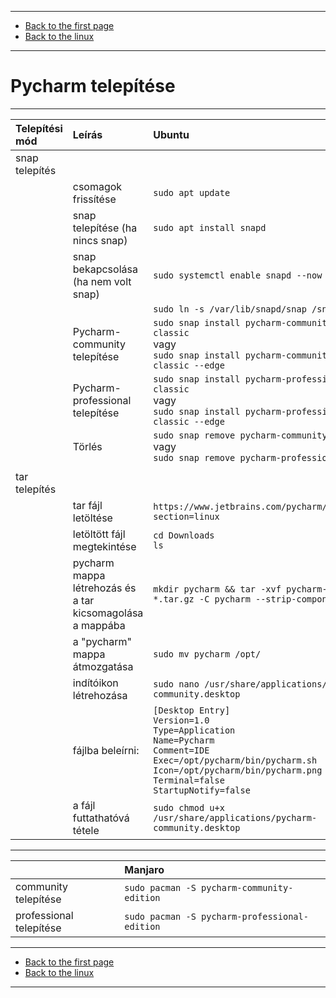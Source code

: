
---

- [Back to the first page](../../../README.md)
- [Back to the linux](../linux.md)

---

# Pycharm telepítése

---

| Telepítési mód | Leírás | Ubuntu |
| :------------- | :----- | :----- |
| snap telepítés |  |  |
|  | csomagok frissítése | ```sudo apt update``` |
|  | snap telepítése (ha nincs snap) | ```sudo apt install snapd``` |
|  | snap bekapcsolása (ha nem volt snap) | ```sudo systemctl enable snapd --now``` |
|  |  | ```sudo ln -s /var/lib/snapd/snap /snap``` |
|  | Pycharm-community telepítése | ```sudo snap install pycharm-community --classic```<br>vagy<br>```sudo snap install pycharm-community --classic --edge``` |
|  | Pycharm-professional telepítése | ```sudo snap install pycharm-professional --classic```<br> vagy<br>```sudo snap install pycharm-professional --classic --edge``` |
|  | Törlés | ```sudo snap remove pycharm-community```<br>vagy<br>```sudo snap remove pycharm-professional``` |
|  |  |  |
| tar telepítés |  |  |
|  | tar fájl letöltése | ```https://www.jetbrains.com/pycharm/download/?section=linux``` |
|  | letöltött fájl megtekintése | ```cd Downloads```<br>```ls``` |
|  | pycharm mappa létrehozás és a tar kicsomagolása a mappába | ```mkdir pycharm && tar -xvf pycharm-community-*.tar.gz -C pycharm --strip-components 1``` |
|  | a "pycharm" mappa átmozgatása | ```sudo mv pycharm /opt/``` |
|  | indítóikon létrehozása | ```sudo nano /usr/share/applications/pycharm-community.desktop``` |
|  |  fájlba beleírni: |```[Desktop Entry]```<br>```Version=1.0```<br>```Type=Application```<br>```Name=Pycharm```<br>```Comment=IDE```<br>```Exec=/opt/pycharm/bin/pycharm.sh```<br>```Icon=/opt/pycharm/bin/pycharm.png```<br>```Terminal=false```<br>```StartupNotify=false``` |
|  | a fájl futtathatóvá tétele | ```sudo chmod u+x /usr/share/applications/pycharm-community.desktop``` |

---

|     | Manjaro |
| :-- | :------ |
| community telepítése | ```sudo pacman -S pycharm-community-edition``` |
| professional telepítése | ```sudo pacman -S pycharm-professional-edition``` |

---

- [Back to the first page](../../../README.md)
- [Back to the linux](../linux.md)

---